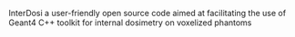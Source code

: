 InterDosi 
a user-friendly open source code aimed at facilitating the use of Geant4 C++ toolkit for internal dosimetry on voxelized phantoms

